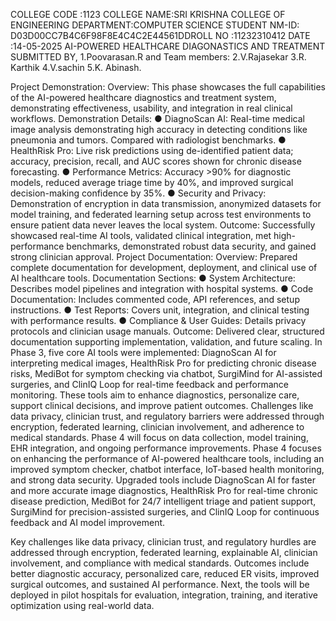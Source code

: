 COLLEGE CODE :1123 COLLEGE NAME:SRI KRISHNA COLLEGE OF ENGINEERING DEPARTMENT:COMPUTER SCIENCE STUDENT NM-ID: D03D00CC7B4C6F98F8E4C4C2E44561DDROLL NO :11232310412 DATE :14-05-2025 AI-POWERED HEALTHCARE DIAGONASTICS AND TREATMENT SUBMITTED BY, 1.Poovarasan.R and Team members: 2.V.Rajasekar 3.R. Karthik 4.V.sachin 5.K. Abinash.

Project Demonstration: Overview: This phase showcases the full capabilities of the AI-powered healthcare diagnostics and treatment system, demonstrating effectiveness, usability, and integration in real clinical workflows. Demonstration Details: ● DiagnoScan AI: Real-time medical image analysis demonstrating high accuracy in detecting conditions like pneumonia and tumors. Compared with radiologist benchmarks. ● HealthRisk Pro: Live risk predictions using de-identified patient data; accuracy, precision, recall, and AUC scores shown for chronic disease forecasting. ● Performance Metrics: Accuracy >90% for diagnostic models, reduced average triage time by 40%, and improved surgical decision-making confidence by 35%. ● Security and Privacy: Demonstration of encryption in data transmission, anonymized datasets for model training, and federated learning setup across test environments to ensure patient data never leaves the local system. Outcome: Successfully showcased real-time AI tools, validated clinical integration, met high-performance benchmarks, demonstrated robust data security, and gained strong clinician approval. Project Documentation: Overview: Prepared complete documentation for development, deployment, and clinical use of AI healthcare tools. Documentation Sections: ● System Architecture: Describes model pipelines and integration with hospital systems. ● Code Documentation: Includes commented code, API references, and setup instructions. ● Test Reports: Covers unit, integration, and clinical testing with performance results. ● Compliance & User Guides: Details privacy protocols and clinician usage manuals. Outcome: Delivered clear, structured documentation supporting implementation, validation, and future scaling. In Phase 3, five core AI tools were implemented: DiagnoScan AI for interpreting medical images, HealthRisk Pro for predicting chronic disease risks, MediBot for symptom checking via chatbot, SurgiMind for AI-assisted surgeries, and ClinIQ Loop for real-time feedback and performance monitoring. These tools aim to enhance diagnostics, personalize care, support clinical decisions, and improve patient outcomes. Challenges like data privacy, clinician trust, and regulatory barriers were addressed through encryption, federated learning, clinician involvement, and adherence to medical standards. Phase 4 will focus on data collection, model training, EHR integration, and ongoing performance improvements. Phase 4 focuses on enhancing the performance of AI-powered healthcare tools, including an improved symptom checker, chatbot interface, IoT-based health monitoring, and strong data security. Upgraded tools include DiagnoScan AI for faster and more accurate image diagnostics, HealthRisk Pro for real-time chronic disease prediction, MediBot for 24/7 intelligent triage and patient support, SurgiMind for precision-assisted surgeries, and ClinIQ Loop for continuous feedback and AI model improvement.

Key challenges like data privacy, clinician trust, and regulatory hurdles are addressed through encryption, federated learning, explainable AI, clinician involvement, and compliance with medical standards. Outcomes include better diagnostic accuracy, personalized care, reduced ER visits, improved surgical outcomes, and sustained AI performance. Next, the tools will be deployed in pilot hospitals for evaluation, integration, training, and iterative optimization using real-world data.

